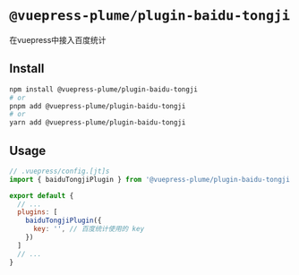 # `@vuepress-plume/plugin-baidu-tongji`

在vuepress中接入百度统计

## Install

```sh
npm install @vuepress-plume/plugin-baidu-tongji
# or
pnpm add @vuepress-plume/plugin-baidu-tongji
# or
yarn add @vuepress-plume/plugin-baidu-tongji
```
## Usage
``` js
// .vuepress/config.[jt]s
import { baiduTongjiPlugin } from '@vuepress-plume/plugin-baidu-tongji'

export default {
  // ...
  plugins: [
    baiduTongjiPlugin({
      key: '', // 百度统计使用的 key
    })
  ]
  // ...
}
```
